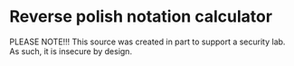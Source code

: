 # Reverse polish notation calculator
PLEASE NOTE!!! This source was created in part to support a security lab.
As such, it is insecure by design.
